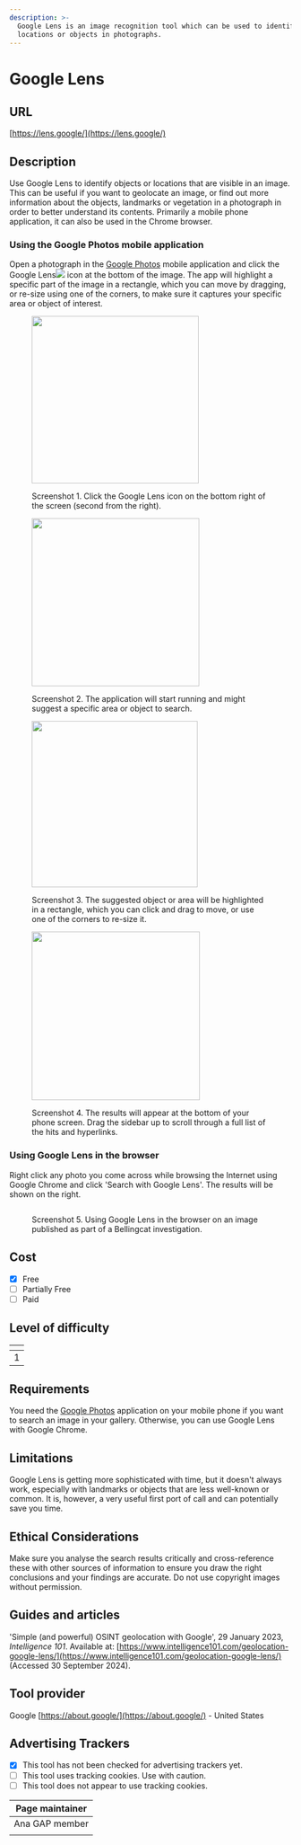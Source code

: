 ```yaml
---
description: >-
  Google Lens is an image recognition tool which can be used to identify
  locations or objects in photographs.
---
```


# Google Lens

## URL

[https://lens.google/](https://lens.google/)

## Description

Use Google Lens to identify objects or locations that are visible in an image. This can be useful if you want to geolocate an image, or find out more information about the objects, landmarks or vegetation in a photograph in order to better understand its contents. Primarily a mobile phone application, it can also be used in the Chrome browser.&#x20;

### Using the Google Photos mobile application&#x20;

Open a photograph in the [Google Photos](https://play.google.com/store/apps/details?id=com.google.android.apps.photos) mobile application and click the Google Lens![](<.gitbook/assets/image (3).png>)  icon at the bottom of the image. The app will highlight a specific part of the image in a rectangle, which you can move by dragging, or re-size using one of the corners, to make sure it captures your specific area or object of interest.

<div align="left"><figure><img src=".gitbook/assets/image.png" alt="" width="298"><figcaption><p>Screenshot 1. Click the Google Lens icon on the bottom right of the screen (second from the right).</p></figcaption></figure> <figure><img src=".gitbook/assets/2.PNG" alt="" width="299"><figcaption><p>Screenshot 2. The application will start running and might suggest a specific area or object to search. </p></figcaption></figure></div>

<div align="left"><figure><img src=".gitbook/assets/3.PNG" alt="" width="296"><figcaption><p>Screenshot 3. The suggested object or area will be highlighted in a rectangle, which you can click and drag to move, or use one of the corners to re-size it. </p></figcaption></figure> <figure><img src=".gitbook/assets/4.PNG" alt="" width="300"><figcaption><p>Screenshot 4. The results will appear at the bottom of your phone screen. Drag the sidebar up to scroll through a full list of the hits and hyperlinks.</p></figcaption></figure></div>

### Using Google Lens in the browser&#x20;

Right click any photo you come across while browsing the Internet using Google Chrome and click 'Search with Google Lens'. The results will be shown on the right.&#x20;

<figure><img src=".gitbook/assets/image (6).png" alt=""><figcaption><p>Screenshot 5. Using Google Lens in the browser on an image published as part of a Bellingcat investigation. </p></figcaption></figure>

## Cost

* [x] Free
* [ ] Partially Free
* [ ] Paid

## Level of difficulty

<table><thead><tr><th data-type="rating" data-max="5"></th></tr></thead><tbody><tr><td>1</td></tr></tbody></table>

## Requirements

You need the [Google Photos](https://play.google.com/store/apps/details?id=com.google.android.apps.photos) application on your mobile phone if you want to search an image in your gallery. Otherwise, you can use Google Lens with Google Chrome.

## Limitations

Google Lens is getting more sophisticated with time, but it doesn't always work, especially with landmarks or objects that are less well-known or common. It is, however, a very useful first port of call and can potentially save you time.

## Ethical Considerations

Make sure you analyse the search results critically and cross-reference these with other sources of information to ensure you draw the right conclusions and your findings are accurate. Do not use copyright images without permission.&#x20;

## Guides and articles

'Simple (and powerful) OSINT geolocation with Google', 29 January 2023, _Intelligence 101_. Available at: [https://www.intelligence101.com/geolocation-google-lens/](https://www.intelligence101.com/geolocation-google-lens/) (Accessed 30 September 2024).

## Tool provider

Google [https://about.google/](https://about.google/) - United States

## Advertising Trackers

* [x] This tool has not been checked for advertising trackers yet.
* [ ] This tool uses tracking cookies. Use with caution.
* [ ] This tool does not appear to use tracking cookies.

| Page maintainer |
| --------------- |
| Ana GAP member  |
|                 |
